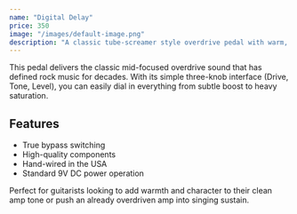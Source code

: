 ```yaml
---
name: "Digital Delay"
price: 350
image: "/images/default-image.png"
description: "A classic tube-screamer style overdrive pedal with warm, natural saturation perfect for blues and rock tones."
---
```


This pedal delivers the classic mid-focused overdrive sound that has defined rock music for decades. With its simple three-knob interface (Drive, Tone, Level), you can easily dial in everything from subtle boost to heavy saturation.

## Features
- True bypass switching
- High-quality components
- Hand-wired in the USA
- Standard 9V DC power operation

Perfect for guitarists looking to add warmth and character to their clean amp tone or push an already overdriven amp into singing sustain.
